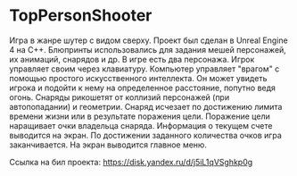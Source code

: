 # TopPersonShooter
Игра в жанре шутер с видом сверху. Проект был сделан в Unreal Engine 4 на C++. Блюпринты использовались для задания мешей персонажей, их анимаций, снарядов и др.
В игре есть два персонажа. Игрок управляет своим через клавиатуру. Компьютер управляет "врагом" с помощью простого искусственного интеллекта. Он может увидеть игрока и подойти к нему на определенное расстояние, попутно ведя огонь. Снаряды рикошетят от коллизий персонажей (при автопопадании) и геометрии. Снаряд исчезает по достижению лимита времени жизни или в результате поражения цели. Поражение цели наращивает очки владельца снаряда. Информация о текущем счете выводится на экран. По достижении заданного количества очков игра заканчивается. На экран выводится главное меню.

Ссылка на бил проекта:
https://disk.yandex.ru/d/j5iL1qVSghkp0g

